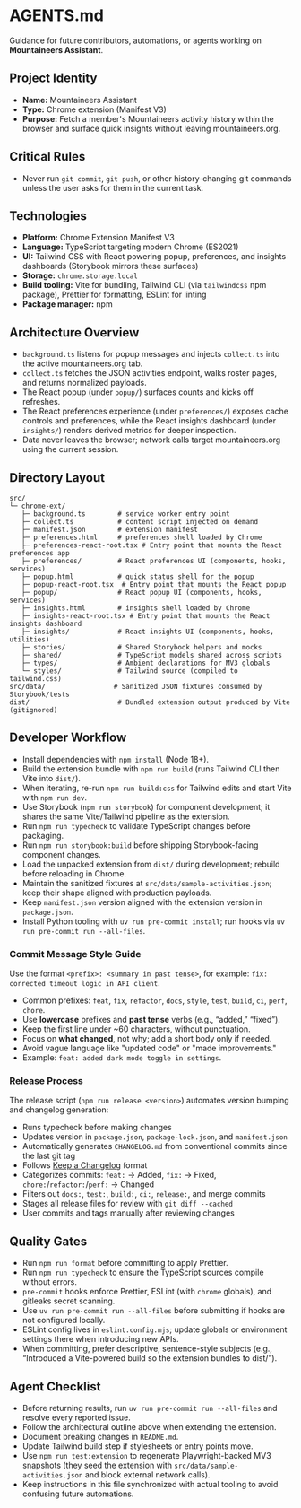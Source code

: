 # AGENTS.md

Guidance for future contributors, automations, or agents working on **Mountaineers Assistant**.

## Project Identity

- **Name:** Mountaineers Assistant
- **Type:** Chrome extension (Manifest V3)
- **Purpose:** Fetch a member's Mountaineers activity history within the browser and surface quick insights without leaving mountaineers.org.

## Critical Rules

- Never run `git commit`, `git push`, or other history-changing git commands unless the user asks for them in the current task.

## Technologies

- **Platform:** Chrome Extension Manifest V3
- **Language:** TypeScript targeting modern Chrome (ES2021)
- **UI:** Tailwind CSS with React powering popup, preferences, and insights dashboards (Storybook mirrors these surfaces)
- **Storage:** `chrome.storage.local`
- **Build tooling:** Vite for bundling, Tailwind CLI (via `tailwindcss` npm package), Prettier for formatting, ESLint for linting
- **Package manager:** npm

## Architecture Overview

- `background.ts` listens for popup messages and injects `collect.ts` into the active mountaineers.org tab.
- `collect.ts` fetches the JSON activities endpoint, walks roster pages, and returns normalized payloads.
- The React popup (under `popup/`) surfaces counts and kicks off refreshes.
- The React preferences experience (under `preferences/`) exposes cache controls and preferences, while the React insights dashboard (under `insights/`) renders derived metrics for deeper inspection.
- Data never leaves the browser; network calls target mountaineers.org using the current session.

## Directory Layout

```
src/
└─ chrome-ext/
   ├─ background.ts        # service worker entry point
   ├─ collect.ts           # content script injected on demand
   ├─ manifest.json        # extension manifest
   ├─ preferences.html     # preferences shell loaded by Chrome
   ├─ preferences-react-root.tsx # Entry point that mounts the React preferences app
   ├─ preferences/         # React preferences UI (components, hooks, services)
   ├─ popup.html           # quick status shell for the popup
   ├─ popup-react-root.tsx  # Entry point that mounts the React popup
   ├─ popup/               # React popup UI (components, hooks, services)
   ├─ insights.html        # insights shell loaded by Chrome
   ├─ insights-react-root.tsx # Entry point that mounts the React insights dashboard
   ├─ insights/            # React insights UI (components, hooks, utilities)
   ├─ stories/             # Shared Storybook helpers and mocks
   ├─ shared/              # TypeScript models shared across scripts
   ├─ types/               # Ambient declarations for MV3 globals
   └─ styles/              # Tailwind source (compiled to tailwind.css)
src/data/                 # Sanitized JSON fixtures consumed by Storybook/tests
dist/                      # Bundled extension output produced by Vite (gitignored)
```

## Developer Workflow

- Install dependencies with `npm install` (Node 18+).
- Build the extension bundle with `npm run build` (runs Tailwind CLI then Vite into `dist/`).
- When iterating, re-run `npm run build:css` for Tailwind edits and start Vite with `npm run dev`.
- Use Storybook (`npm run storybook`) for component development; it shares the same Vite/Tailwind pipeline as the extension.
- Run `npm run typecheck` to validate TypeScript changes before packaging.
- Run `npm run storybook:build` before shipping Storybook-facing component changes.
- Load the unpacked extension from `dist/` during development; rebuild before reloading in Chrome.
- Maintain the sanitized fixtures at `src/data/sample-activities.json`; keep their shape aligned with production payloads.
- Keep `manifest.json` version aligned with the extension version in `package.json`.
- Install Python tooling with `uv run pre-commit install`; run hooks via `uv run pre-commit run --all-files`.

### Commit Message Style Guide

Use the format `<prefix>: <summary in past tense>`, for example:
`fix: corrected timeout logic in API client`.

- Common prefixes: `feat`, `fix`, `refactor`, `docs`, `style`, `test`, `build`, `ci`, `perf`, `chore`.
- Use **lowercase** prefixes and **past tense** verbs (e.g., “added,” “fixed”).
- Keep the first line under ~60 characters, without punctuation.
- Focus on **what changed**, not why; add a short body only if needed.
- Avoid vague language like "updated code" or "made improvements."
- Example: `feat: added dark mode toggle in settings`.

### Release Process

The release script (`npm run release <version>`) automates version bumping and changelog generation:

- Runs typecheck before making changes
- Updates version in `package.json`, `package-lock.json`, and `manifest.json`
- Automatically generates `CHANGELOG.md` from conventional commits since the last git tag
- Follows [Keep a Changelog](https://keepachangelog.com/) format
- Categorizes commits: `feat:` → Added, `fix:` → Fixed, `chore:`/`refactor:`/`perf:` → Changed
- Filters out `docs:`, `test:`, `build:`, `ci:`, `release:`, and merge commits
- Stages all release files for review with `git diff --cached`
- User commits and tags manually after reviewing changes

## Quality Gates

- Run `npm run format` before committing to apply Prettier.
- Run `npm run typecheck` to ensure the TypeScript sources compile without errors.
- `pre-commit` hooks enforce Prettier, ESLint (with `chrome` globals), and gitleaks secret scanning.
- Use `uv run pre-commit run --all-files` before submitting if hooks are not configured locally.
- ESLint config lives in `eslint.config.mjs`; update globals or environment settings there when introducing new APIs.
- When committing, prefer descriptive, sentence-style subjects (e.g., “Introduced a Vite-powered build so the extension bundles to dist/”).

## Agent Checklist

- Before returning results, run `uv run pre-commit run --all-files` and resolve every reported issue.
- Follow the architectural outline above when extending the extension.
- Document breaking changes in `README.md`.
- Update Tailwind build step if stylesheets or entry points move.
- Use `npm run test:extension` to regenerate Playwright-backed MV3 snapshots (they seed the extension with `src/data/sample-activities.json` and block external network calls).
- Keep instructions in this file synchronized with actual tooling to avoid confusing future automations.
